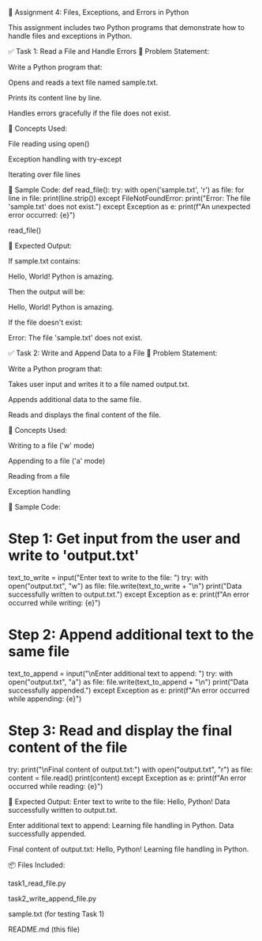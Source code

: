 📁 Assignment 4: Files, Exceptions, and Errors in Python

This assignment includes two Python programs that demonstrate how to handle files and exceptions in Python.

✅ Task 1: Read a File and Handle Errors
🔹 Problem Statement:

Write a Python program that:

Opens and reads a text file named sample.txt.

Prints its content line by line.

Handles errors gracefully if the file does not exist.

🧠 Concepts Used:

File reading using open()

Exception handling with try-except

Iterating over file lines

📝 Sample Code:
def read_file():
    try:
        with open('sample.txt', 'r') as file:
            for line in file:
                print(line.strip())
    except FileNotFoundError:
        print("Error: The file 'sample.txt' does not exist.")
    except Exception as e:
        print(f"An unexpected error occurred: {e}")

read_file()

📌 Expected Output:

If sample.txt contains:

Hello, World!
Python is amazing.


Then the output will be:

Hello, World!
Python is amazing.


If the file doesn't exist:

Error: The file 'sample.txt' does not exist.

✅ Task 2: Write and Append Data to a File
🔹 Problem Statement:

Write a Python program that:

Takes user input and writes it to a file named output.txt.

Appends additional data to the same file.

Reads and displays the final content of the file.

🧠 Concepts Used:

Writing to a file ('w' mode)

Appending to a file ('a' mode)

Reading from a file

Exception handling

📝 Sample Code:
# Step 1: Get input from the user and write to 'output.txt'
text_to_write = input("Enter text to write to the file: ")
try:
    with open("output.txt", "w") as file:
        file.write(text_to_write + "\n")
    print("Data successfully written to output.txt.")
except Exception as e:
    print(f"An error occurred while writing: {e}")

# Step 2: Append additional text to the same file
text_to_append = input("\nEnter additional text to append: ")
try:
    with open("output.txt", "a") as file:
        file.write(text_to_append + "\n")
    print("Data successfully appended.")
except Exception as e:
    print(f"An error occurred while appending: {e}")

# Step 3: Read and display the final content of the file
try:
    print("\nFinal content of output.txt:")
    with open("output.txt", "r") as file:
        content = file.read()
        print(content)
except Exception as e:
    print(f"An error occurred while reading: {e}")

📌 Expected Output:
Enter text to write to the file: Hello, Python!
Data successfully written to output.txt.

Enter additional text to append: Learning file handling in Python.
Data successfully appended.

Final content of output.txt:
Hello, Python!
Learning file handling in Python.

📦 Files Included:

task1_read_file.py

task2_write_append_file.py

sample.txt (for testing Task 1)

README.md (this file)

